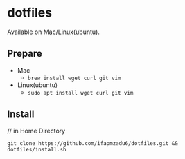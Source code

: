 # dotfiles
Available on Mac/Linux(ubuntu).

## Prepare
-  Mac
    - `brew install wget curl git vim`
-  Linux(ubuntu)
    - `sudo apt install wget curl git vim`

## Install
// in Home Directory
```
git clone https://github.com/ifapmzadu6/dotfiles.git && dotfiles/install.sh
```
